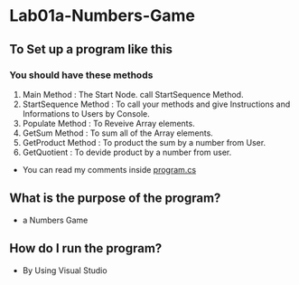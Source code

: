 # Lab01a-Numbers-Game
## To Set up a program like this
### You should have these methods
1. Main Method : The Start Node. call StartSequence Method.
2. StartSequence Method : To call your methods and give Instructions and Informations to Users by Console.
3. Populate Method : To Reveive Array elements.
4. GetSum Method : To sum all of the Array elements.
5. GetProduct Method : To product the sum by a number from User.
6. GetQuotient : To devide product by a number from user.

- You can read my comments inside [program.cs](Numbers-Game/Program.cs)

## What is the purpose of the program?
- a Numbers Game
## How do I run the program?
- By Using Visual Studio
